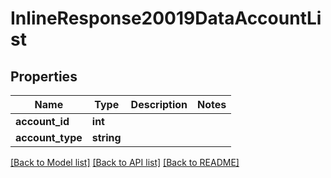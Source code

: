 # InlineResponse20019DataAccountList

## Properties
Name | Type | Description | Notes
------------ | ------------- | ------------- | -------------
**account_id** | **int** |  | 
**account_type** | **string** |  | 

[[Back to Model list]](../README.md#documentation-for-models) [[Back to API list]](../README.md#documentation-for-api-endpoints) [[Back to README]](../README.md)


